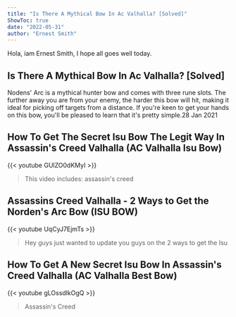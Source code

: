 ```yaml
---
title: "Is There A Mythical Bow In Ac Valhalla? [Solved]"
ShowToc: true 
date: "2022-05-31"
author: "Ernest Smith" 
---
```


Hola, iam Ernest Smith, I hope all goes well today.
## Is There A Mythical Bow In Ac Valhalla? [Solved]
Nodens' Arc is a mythical hunter bow and comes with three rune slots. The further away you are from your enemy, the harder this bow will hit, making it ideal for picking off targets from a distance. If you're keen to get your hands on this bow, you'll be pleased to learn that it's pretty simple.28 Jan 2021

## How To Get The Secret Isu Bow The Legit Way In Assassin's Creed Valhalla (AC Valhalla Isu Bow)
{{< youtube GUlZO0dKMyI >}}
>This video includes: assassin's creed 

## Assassins Creed Valhalla - 2 Ways to Get the Norden's Arc Bow (ISU BOW)
{{< youtube UqCyJ7EjmTs >}}
>Hey guys just wanted to update you guys on the 2 ways to get the Isu 

## How To Get A New Secret Isu Bow In Assassin's Creed Valhalla (AC Valhalla Best Bow)
{{< youtube gLOssdlkOgQ >}}
>Assassin's Creed 

